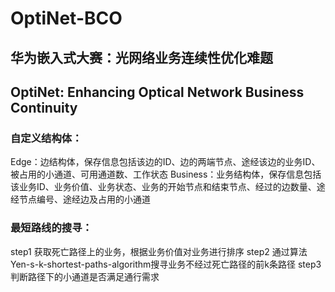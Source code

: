 # OptiNet-BCO
## 华为嵌入式大赛：光网络业务连续性优化难题
## OptiNet: Enhancing Optical Network Business Continuity
### 自定义结构体：
Edge：边结构体，保存信息包括该边的ID、边的两端节点、途经该边的业务ID、被占用的小通道、可用通道数、工作状态
Business：业务结构体，保存信息包括该业务ID、业务价值、业务状态、业务的开始节点和结束节点、经过的边数量、途经节点编号、途经边及占用的小通道
### 最短路线的搜寻：
step1 获取死亡路径上的业务，根据业务价值对业务进行排序
step2 通过算法Yen-s-k-shortest-paths-algorithm搜寻业务不经过死亡路径的前k条路径
step3 判断路径下的小通道是否满足通行需求
